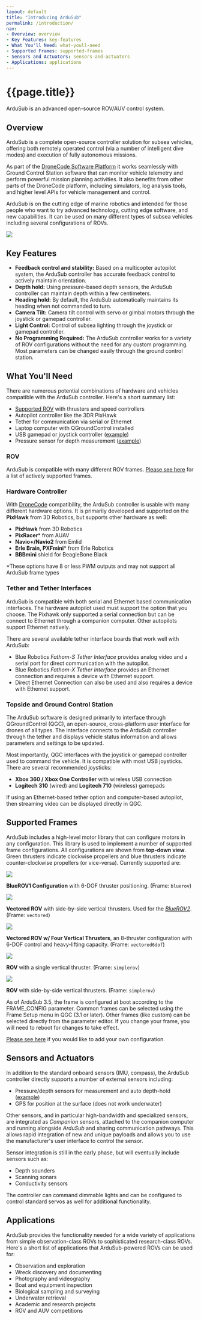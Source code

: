 ```yaml
---
layout: default
title: "Introducing ArduSub"
permalink: /introduction/
nav:
- Overview: overview
- Key Features: key-features
- What You'll Need: what-youll-need
- Supported Frames: supported-frames
- Sensors and Actuators: sensors-and-actuators
- Applications: applications
---
```


# {{page.title}}

ArduSub is an advanced open-source ROV/AUV control system.

## Overview

ArduSub is a complete open-source controller solution for subsea vehicles, offering both remotely operated control (via a number of intelligent dive modes) and execution of fully autonomous missions.

As part of the [DroneCode Software Platform](https://www.dronecode.org/dronecode-software-platform) it works seamlessly with Ground Control Station software that can monitor vehicle telemetry and perform powerful mission planning activities. It also benefits from other parts of the DroneCode platform, including simulators, log analysis tools, and higher level APIs for vehicle management and control.

ArduSub is on the cutting edge of marine robotics and intended for those people who want to try advanced technology, cutting edge software, and new capabilities. It can be used on many different types of subsea vehicles including several configurations of ROVs.

<img src="/images/ardusub-overview-diagram.png" class="img-responsive" />

## Key Features

- **Feedback control and stability:** Based on a multicopter autopilot system, the ArduSub controller has accurate feedback control to actively maintain orientation.
- **Depth hold:** Using pressure-based depth sensors, the ArduSub controller can maintain depth within a few centimeters.
- **Heading hold:** By default, the ArduSub automatically maintains its heading when not commanded to turn.
- **Camera Tilt:** Camera tilt control with servo or gimbal motors through the joystick or gamepad controller.
- **Light Control:** Control of subsea lighting through the joystick or gamepad controller.
- **No Programming Required:** The ArduSub controller works for a variety of ROV configurations without the need for any custom programming. Most parameters can be changed easily through the ground control station.

## What You'll Need

There are numerous potential combinations of hardware and vehicles compatible with the ArduSub controller. Here's a short summary list:

- [Supported ROV](#supported-frames) with thrusters and speed controllers
- Autopilot controller like the 3DR PixHawk
- Tether for communication via serial or Ethernet
- Laptop computer with QGroundControl installed
- USB gamepad or joystick controller ([example](http://www.amazon.com/Logitech-940-000110-Gamepad-F310/dp/B003VAHYQY))
- Pressure sensor for depth measurement ([example](https://www.bluerobotics.com/store/electronics/bar30-sensor-r1/))

### ROV

ArduSub is compatible with many different ROV frames. [Please see here](#supported-frames) for a list of actively supported frames.

### Hardware Controller

With [DroneCode](http://dronecode.org) compatibility, the ArduSub controller is usable with many different hardware options. It is primarily developed and supported on the **PixHawk** from 3D Robotics, but supports other hardware as well:

- **PixHawk** from 3D Robotics
- **PixRacer*** from AUAV
- **Navio+/Navio2** from Emlid
- **Erle Brain, PXFmini*** from Erle Robotics
- **BBBmini** shield for BeagleBone Black

*These options have 8 or less PWM outputs and may not support all ArduSub frame types

### Tether and Tether Interfaces

ArduSub is compatible with both serial and Ethernet based communication interfaces. The hardware autopilot used must support the option that you choose. The Pixhawk only supported a serial connection but can be connect to Ethernet through a companion computer. Other autopilots support Ethernet natively.

There are several available tether interface boards that work well with ArduSub:

* Blue Robotics *Fathom-S Tether Interface* provides analog video and a serial port for direct communication with the autopilot.
* Blue Robotics *Fathom-X Tether Interface* provides an Ethernet connection and requires a device with Ethernet support. 
* Direct Ethernet Connection can also be used and also requires a device with Ethernet support.

### Topside and Ground Control Station

The ArduSub software is designed primarily to interface through QGroundControl (QGC), an open-source, cross-platform user interface for drones of all types. The interface connects to the ArduSub controller through the tether and displays vehicle status information and allows parameters and settings to be updated.

Most importantly, QGC interfaces with the joystick or gamepad controller used to command the vehicle. It is compatible with most USB joysticks. There are several recommended joysticks:

- **Xbox 360 / Xbox One Controller** with wireless USB connection
- **Logitech 310** (wired) and **Logitech 710** (wireless) gamepads

If using an Ethernet-based tether option and computer-based autopilot, then streaming video can be displayed directly in QGC.

## Supported Frames

ArduSub includes a high-level motor library that can configure motors in any configuration. This library is used to implement a number of supported frame configurations. All configurations are shown from **top-down view**. Green thrusters indicate clockwise propellers and blue thrusters indicate counter-clockwise propellers (or vice-versa). Currently supported are:

<div class="row">
	<div class="col-md-4">
		<img src="/images/bluerov-frame.png" class="img-responsive img-center" style="max-height:250px;">
		<p class="text-center"><strong>BlueROV1 Configuration</strong> with 6-DOF thruster positioning. (Frame: <code>bluerov</code>)</p>
	</div>
	<div class="col-md-4">
		<img src="/images/vectored-frame.png" class="img-responsive img-center" style="max-height:250px;">
		<p class="text-center"><strong>Vectored ROV</strong> with side-by-side vertical thrusters. Used for the <a href="http://bluerov2.com"><em>BlueROV2</em></a>. (Frame: <code>vectored</code>)</p>
	</div>
	<div class="col-md-4">
		<img src="/images/vectored6dof-frame.png" class="img-responsive img-center" style="max-height:250px;">
		<p class="text-center"><strong>Vectored ROV w/ Four Vertical Thrusters</strong>, an 8-thruster configuration with 6-DOF control and heavy-lifting capacity. (Frame: <code>vectored6dof</code>)</p>
	</div>	
</div>

<div class="row">
	<div class="col-md-4">
		<img src="/images/simplerov-3.png" class="img-responsive img-center" style="max-height:250px;">
		<p class="text-center"><strong>ROV</strong> with a single vertical thruster. (Frame: <code>simplerov</code>)</p>
	</div>
	<div class="col-md-4">
		<img src="/images/simplerov-4.png" class="img-responsive img-center" style="max-height:250px;">
		<p class="text-center"><strong>ROV</strong> with side-by-side vertical thrusters. (Frame: <code>simplerov</code>)</p>
	</div>
</div>

As of ArduSub 3.5, the frame is configured at boot according to the FRAME_CONFIG parameter. Common frames can be selected using the Frame Setup menu in QGC (3.1 or later). Other frames (like custom) can be selected directly from the parameter editor. If you change your frame, you will need to reboot for changes to take effect.

[Please see here](/developers/#making-a-custom-configuration) if you would like to add your own configuration.

## Sensors and Actuators

In addition to the standard onboard sensors (IMU, compass), the ArduSub controller directly supports a number of external sensors including:

- Pressure/depth sensors for measurement and auto depth-hold ([example](https://www.bluerobotics.com/store/electronics/bar30-sensor-r1/))
- GPS for position at the surface (does not work underwater)

Other sensors, and in particular high-bandwidth and specialized sensors, are integrated as *Companion* sensors, attached to the companion computer and running alongside *ArduSub* and sharing communication pathways. This allows rapid integration of new and unique payloads and allows you to use the manufacturer's user interface to control the sensor.

Sensor integration is still in the early phase, but will eventually include sensors such as:

- Depth sounders
- Scanning sonars
- Conductivity sensors

The controller can command dimmable lights and can be configured to control standard servos as well for additional functionality.

## Applications

ArduSub provides the functionality needed for a wide variety of applications from simple observation-class ROVs to sophisticated research-class ROVs. Here's a short list of applications that ArduSub-powered ROVs can be used for:

- Observation and exploration
- Wreck discovery and documenting
- Photography and videography
- Boat and equipment inspection
- Biological sampling and surveying
- Underwater retrieval
- Academic and research projects
- ROV and AUV competitions